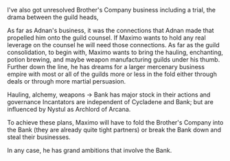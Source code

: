 
I've also got unresolved Brother's Company business including a trial,
the drama between the guild heads,

As far as Adnan's business, it was the connections that Adnan made that propelled him onto the guild counsel. If Maximo wants to hold any real leverage on the counsel he will need those connections. As far as the guild consolidation, to begin with, Maximo wants to bring the hauling, enchanting, potion brewing, and maybe weapon manufacturing guilds under his thumb. Further down the line, he has dreams for a larger mercenary business empire with most or all of the guilds more or less in the fold either through deals or through more martial persuasion.

Hauling, alchemy, weapons -> Bank has major stock in their actions and governance
Incantators are independent of Cycladene and Bank; but are influenced by Nystul as Archlord of Arcana.

To achieve these plans, Maximo will have to fold the Brother's Company into the Bank (they are already quite tight partners) or break the Bank down and steal their businesses.

In any case, he has grand ambitions that involve the Bank.